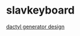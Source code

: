 # slavkeyboard

[dactyl generator design](https://ryanis.cool/dactyl/#manuform:CiQIBRAEGgp0aHJlZS1taW5pIgR6ZXJvKgJteDIGbm9ybWllOAASEQiEBxCjBRjiASAEKI4CMMIDGgoIARIEbm9uZRgBIhdVAACgQRgBIAFdAACAP2UAAIBAQABIADL5AZUDAAAgQJ0DAACAP4ADAIgDAQ0AAADAFQAAAAAdZma2QCUAANDALQAAIME1AADAQD0AAAAARQAAAABNMzMDQVUAAADAXQAAQMBlAABMwm0AAMjBdQAAOMF4nASAAb8WiAHOGJUBAAAcwp0BAAAswqUBAACAwagBnASwAfMXuAHOGMUBAABQws0BAADQwdUBAABAwdgBnATgAfMX6AGQHPUBAAC4wf0BAAAIwoUCAADAwIgChAeQApUQmALKEaUCAAAMwq0CAACAwbUCAAAAwLgChAfAApUQyALKEdUCAABwwd0CAAAgweUCAACgQOgC7AnwAvsH+AKEBw==)
